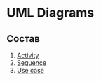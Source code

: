 # UML Diagrams
## Состав

1. [Activity](https://github.com/NightCamel/Shedule/tree/master/Diagrams/Activity)
2. [Sequence](https://github.com/NightCamel/Shedule/tree/master/Diagrams/Sequense)
3. [Use case](https://github.com/NightCamel/Shedule/tree/master/Diagrams/Use%20case)
